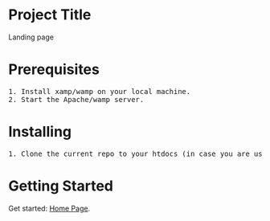 # Project Title
Landing page

# Prerequisites
<pre>
1. Install xamp/wamp on your local machine.
2. Start the Apache/wamp server. 
</pre>

# Installing
<pre>
1. Clone the current repo to your htdocs (in case you are using xamp server).
</pre>
# Getting Started
Get started: [Home Page](http://localhost/landing-page/index.html).

